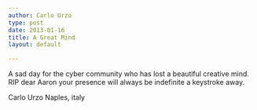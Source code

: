 ```yaml
---
author: Carlo Urzo
type: post
date: 2013-01-16
title: A Great Mind
layout: default

---
```


A sad day for the cyber community who has lost a beautiful creative mind.
RIP dear Aaron your presence will always be indefinite a keystroke away.

Carlo Urzo
Naples, italy
